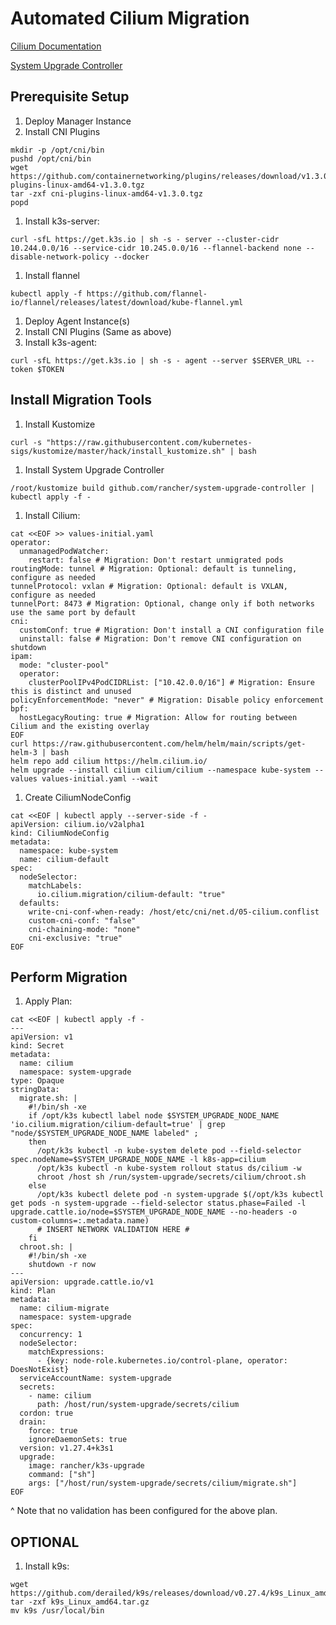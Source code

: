 # Automated Cilium Migration
[Cilium Documentation](https://docs.cilium.io/en/latest/installation/k8s-install-migration/)

[System Upgrade Controller](https://github.com/rancher/system-upgrade-controller#readme)

## Prerequisite Setup
1. Deploy Manager Instance
1. Install CNI Plugins
```console
mkdir -p /opt/cni/bin
pushd /opt/cni/bin
wget https://github.com/containernetworking/plugins/releases/download/v1.3.0/cni-plugins-linux-amd64-v1.3.0.tgz
tar -zxf cni-plugins-linux-amd64-v1.3.0.tgz
popd
```
1. Install k3s-server:
```console
curl -sfL https://get.k3s.io | sh -s - server --cluster-cidr 10.244.0.0/16 --service-cidr 10.245.0.0/16 --flannel-backend none --disable-network-policy --docker
```
1. Install flannel
```console
kubectl apply -f https://github.com/flannel-io/flannel/releases/latest/download/kube-flannel.yml
```
1. Deploy Agent Instance(s)
1. Install CNI Plugins (Same as above)
1. Install k3s-agent:
```console
curl -sfL https://get.k3s.io | sh -s - agent --server $SERVER_URL --token $TOKEN
```

## Install Migration Tools
1. Install Kustomize
```console
curl -s "https://raw.githubusercontent.com/kubernetes-sigs/kustomize/master/hack/install_kustomize.sh" | bash
```
1. Install System Upgrade Controller
```console
/root/kustomize build github.com/rancher/system-upgrade-controller | kubectl apply -f -
```
1. Install Cilium:
```console
cat <<EOF >> values-initial.yaml
operator:
  unmanagedPodWatcher:
    restart: false # Migration: Don't restart unmigrated pods
routingMode: tunnel # Migration: Optional: default is tunneling, configure as needed
tunnelProtocol: vxlan # Migration: Optional: default is VXLAN, configure as needed
tunnelPort: 8473 # Migration: Optional, change only if both networks use the same port by default
cni:
  customConf: true # Migration: Don't install a CNI configuration file
  uninstall: false # Migration: Don't remove CNI configuration on shutdown
ipam:
  mode: "cluster-pool"
  operator:
    clusterPoolIPv4PodCIDRList: ["10.42.0.0/16"] # Migration: Ensure this is distinct and unused
policyEnforcementMode: "never" # Migration: Disable policy enforcement
bpf:
  hostLegacyRouting: true # Migration: Allow for routing between Cilium and the existing overlay
EOF
curl https://raw.githubusercontent.com/helm/helm/main/scripts/get-helm-3 | bash
helm repo add cilium https://helm.cilium.io/
helm upgrade --install cilium cilium/cilium --namespace kube-system --values values-initial.yaml --wait
```
1. Create CiliumNodeConfig
```console
cat <<EOF | kubectl apply --server-side -f -
apiVersion: cilium.io/v2alpha1
kind: CiliumNodeConfig
metadata:
  namespace: kube-system
  name: cilium-default
spec:
  nodeSelector:
    matchLabels:
      io.cilium.migration/cilium-default: "true"
  defaults:
    write-cni-conf-when-ready: /host/etc/cni/net.d/05-cilium.conflist
    custom-cni-conf: "false"
    cni-chaining-mode: "none"
    cni-exclusive: "true"
EOF
```

## Perform Migration
1. Apply Plan:
```console
cat <<EOF | kubectl apply -f -
---
apiVersion: v1
kind: Secret
metadata:
  name: cilium
  namespace: system-upgrade
type: Opaque
stringData:
  migrate.sh: |
    #!/bin/sh -xe
    if /opt/k3s kubectl label node $SYSTEM_UPGRADE_NODE_NAME 'io.cilium.migration/cilium-default=true' | grep "node/$SYSTEM_UPGRADE_NODE_NAME labeled" ;
    then
      /opt/k3s kubectl -n kube-system delete pod --field-selector spec.nodeName=$SYSTEM_UPGRADE_NODE_NAME -l k8s-app=cilium
      /opt/k3s kubectl -n kube-system rollout status ds/cilium -w
      chroot /host sh /run/system-upgrade/secrets/cilium/chroot.sh
    else
      /opt/k3s kubectl delete pod -n system-upgrade $(/opt/k3s kubectl get pods -n system-upgrade --field-selector status.phase=Failed -l upgrade.cattle.io/node=$SYSTEM_UPGRADE_NODE_NAME --no-headers -o custom-columns=:.metadata.name)
      # INSERT NETWORK VALIDATION HERE #
    fi
  chroot.sh: |
    #!/bin/sh -xe
    shutdown -r now
---
apiVersion: upgrade.cattle.io/v1
kind: Plan
metadata:
  name: cilium-migrate
  namespace: system-upgrade
spec:
  concurrency: 1
  nodeSelector:
    matchExpressions:
      - {key: node-role.kubernetes.io/control-plane, operator: DoesNotExist}
  serviceAccountName: system-upgrade
  secrets:
    - name: cilium
      path: /host/run/system-upgrade/secrets/cilium
  cordon: true
  drain:
    force: true
    ignoreDaemonSets: true
  version: v1.27.4+k3s1
  upgrade:
    image: rancher/k3s-upgrade
    command: ["sh"]
    args: ["/host/run/system-upgrade/secrets/cilium/migrate.sh"]
EOF
```

^ Note that no validation has been configured for the above plan.

## OPTIONAL
1. Install k9s:
```console
wget https://github.com/derailed/k9s/releases/download/v0.27.4/k9s_Linux_amd64.tar.gz
tar -zxf k9s_Linux_amd64.tar.gz
mv k9s /usr/local/bin
```
